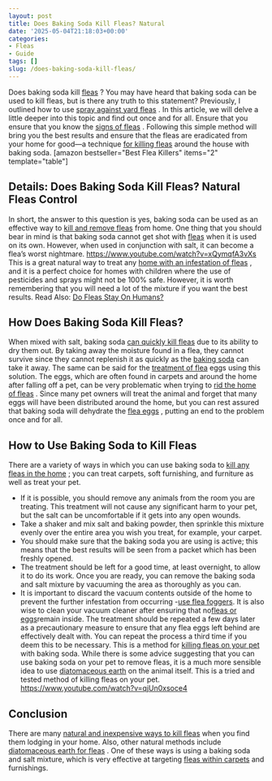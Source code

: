 ```yaml
---
layout: post
title: Does Baking Soda Kill Fleas? Natural
date: '2025-05-04T21:18:03+00:00'
categories:
- Fleas
- Guide
tags: []
slug: /does-baking-soda-kill-fleas/
---
```


Does baking soda kill
[fleas](https://pestpolicy.com/what-do-fleas-look-like/)
? You may have heard that baking soda can be used to kill fleas, but is there any truth to this statement? Previously, I outlined how to use
[spray against yard fleas](https://pestpolicy.com/best-flea-spray-for-yard/)
.
In this article, we will delve a little deeper into this topic and find out once and for all. Ensure that you ensure that you know the
[signs of fleas](https://pestpolicy.com/how-to-tell-if-you-have-fleas/)
.
Following this simple method will bring you the best results and ensure that the fleas are eradicated from your home for good—a technique
[for killing fleas](https://pestpolicy.com/how-to-kill-flea-eggs/)
around the house with baking soda.
[amazon bestseller="Best Flea Killers" items="2" template="table"]
## Details: Does Baking Soda Kill Fleas? Natural Fleas Control
In short, the answer to this question is yes, baking soda can be used as an effective way to
[kill and remove fleas](https://pestpolicy.com/does-salt-kill-fleas/)
from home.
One thing that you should bear in mind is that baking soda cannot get shot with
[fleas](https://extension.psu.edu/cat-fleas)
when it is used on its own. However, when used in conjunction with salt, it can become a flea’s worst nightmare.
https://www.youtube.com/watch?v=xQymqfA3vXs
This is a great natural way to treat any
[home with an infestation of fleas](https://pestpolicy.com/home-remedies-for-fleas/)
, and it is a perfect choice for homes with children where the use of pesticides and sprays might not be 100% safe.
However, it is worth remembering that you will need a lot of the mixture if you want the best results. Read Also:
[Do Fleas Stay On Humans?](https://pestpolicy.com/do-fleas-stay-on-humans/)
## How Does Baking Soda Kill Fleas?
When mixed with salt, baking soda
[can quickly kill fleas](https://pestpolicy.com/does-the-dryer-kill-fleas/)
due to its ability to dry them out. By taking away the moisture found in a flea, they cannot survive since they cannot replenish it as quickly as the
[baking soda](https://pestpolicy.com/dont-use-vinegar-and-baking-soda-to-clean-clogged-drains/)
can take it away.
The same can be said for the
[treatment of flea](https://pestpolicy.com/best-flea-treatment-for-cats/)
eggs using this solution. The eggs, which are often found in carpets and around the home after falling off a pet, can be very problematic when trying to
[rid the home of fleas](https://pestpolicy.com/how-to-get-rid-of-flea-eggs-on-cats/)
.
Since many pet owners will treat the animal and forget that many eggs will have been distributed around the home, but you can rest assured that baking soda will dehydrate the
[flea eggs](https://pestpolicy.com/how-to-kill-flea-eggs/)
, putting an end to the problem once and for all.
## How to Use Baking Soda to Kill Fleas
There are a variety of ways in which you can use baking soda to
[kill any fleas in the home](https://pestpolicy.com/does-vinegar-kill-bed-bugs/)
; you can treat carpets, soft furnishing, and furniture as well as treat your pet.
- If it is possible, you should remove any animals from the room you are treating. This treatment will not cause any significant harm to your pet, but the salt can be uncomfortable if it gets into any open wounds.
- Take a shaker and mix salt and baking powder, then sprinkle this mixture evenly over the entire area you wish you treat, for example, your carpet.
- You should make sure that the baking soda you are using is active; this means that the best results will be seen from a packet which has been freshly opened.
- The treatment should be left for a good time, at least overnight, to allow it to do its work. Once you are ready, you can remove the baking soda and salt mixture by vacuuming the area as thoroughly as you can.
- It is important to discard the vacuum contents outside of the home to prevent the further infestation from occurring -[use flea foggers](https://pestpolicy.com/best-fogger-for-fleas/). It is also wise to clean your vacuum cleaner after ensuring that no[fleas or eggs](https://pestpolicy.com/flea-eggs-vs-dandruff/)remain inside.
The treatment should be repeated a few days later as a precautionary measure to ensure that any flea eggs left behind are effectively dealt with. You can repeat the process a third time if you deem this to be necessary.
This is a method for
[killing fleas on your pet](https://pestpolicy.com/how-to-kill-fleas-on-dogs-naturally-safe-and-fast/)
with baking soda. While there is some advice suggesting that you can use baking soda on your pet to remove fleas, it is a much more sensible idea to use
[diatomaceous earth](https://pestpolicy.com/diatomaceous-earth-for-fleas-on-cats/)
on the animal itself. This is a tried and tested method of killing fleas on your pet.
https://www.youtube.com/watch?v=qjUn0xsoce4
## Conclusion
There are many
[natural and inexpensive ways to kill fleas](https://pestpolicy.com/does-apple-cider-vinegar-kill-fleas/)
when you find them lodging in your home. Also, other natural methods include
[diatomaceous earth for fleas](https://pestpolicy.com/diatomaceous-earth-for-fleas/)
.
One of these ways is using a baking soda and salt mixture, which is very effective at targeting
[fleas within carpets](https://pestpolicy.com/best-flea-carpet-powder/)
and furnishings.
